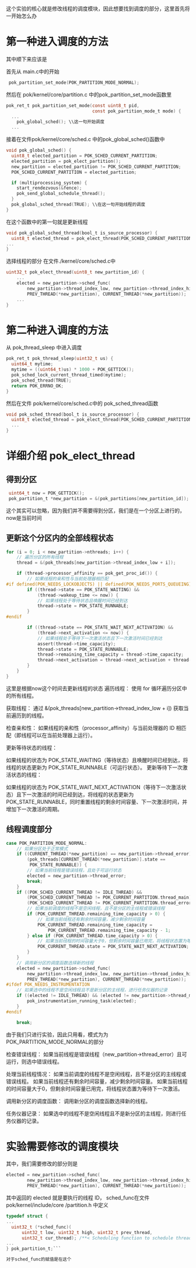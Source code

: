 这个实验的核心就是修改线程的调度模块，因此想要找到调度的部分，这里首先将一开始怎么办
# 第一种进入调度的方法
其中顺下来应该是

首先从 main.c中的开始
```c
 pok_partition_set_mode(POK_PARTITION_MODE_NORMAL);
 ```
然后在 pok/kernel/core/partition.c 中的pok_partition_set_mode函数里
```c
pok_ret_t pok_partition_set_mode(const uint8_t pid,
                                 const pok_partition_mode_t mode) {
  ...
    pok_global_sched(); \\这一句开始调度
  ...

```

接着在文件pok/kernel/core/sched.c 中的pok_global_sched()函数中
```c
void pok_global_sched() {
  uint8_t elected_partition = POK_SCHED_CURRENT_PARTITION;
  elected_partition = pok_elect_partition();
  new_partition = elected_partition != POK_SCHED_CURRENT_PARTITION;
  POK_SCHED_CURRENT_PARTITION = elected_partition;

  if (multiprocessing_system) {
    start_rendezvous(&fence);
    pok_send_global_schedule_thread();
  }
  pok_global_sched_thread(TRUE); \\在这一句开始线程的调度
}
```
在这个函数中的第一句就是更新线程
```c
void pok_global_sched_thread(bool_t is_source_processor) {
  uint8_t elected_thread = pok_elect_thread(POK_SCHED_CURRENT_PARTITION);
...
}
```


选择线程的部分  在文件./kernel/core/sched.c中

```c
uint32_t pok_elect_thread(uint8_t new_partition_id) {
    ...
    elected = new_partition->sched_func(
        new_partition->thread_index_low, new_partition->thread_index_high,
        PREV_THREAD(*new_partition), CURRENT_THREAD(*new_partition));
    ...
}
```

# 第二种进入调度的方法
从 pok_thread_sleep 中进入调度
```c
pok_ret_t pok_thread_sleep(uint32_t us) {
  uint64_t mytime;
  mytime = ((uint64_t)us) * 1000 + POK_GETTICK();
  pok_sched_lock_current_thread_timed(mytime);
  pok_sched_thread(TRUE);
  return POK_ERRNO_OK;
}
```

然后在文件 pok/kernel/core/sched.c中的 pok_sched_thread函数
```c
void pok_sched_thread(bool_t is_source_processor) {
  uint8_t elected_thread = pok_elect_thread(POK_SCHED_CURRENT_PARTITION); 
  ...
}
```


# 详细介绍 pok_elect_thread
## 得到分区
```c
 uint64_t now = POK_GETTICK();
 pok_partition_t *new_partition = &(pok_partitions[new_partition_id]);
```
这个其实可以忽略，因为我们并不需要得到分区，我们是在一个分区上进行的，now是当前时间
## 更新这个分区内的全部线程状态
```c
for (i = 0; i < new_partition->nthreads; i++) {
    // 遍历分区的所有线程
    thread = &(pok_threads[new_partition->thread_index_low + i]);

    if (thread->processor_affinity == pok_get_proc_id()) {
        // 如果线程的亲和性与当前处理器相匹配
#if defined(POK_NEEDS_LOCKOBJECTS) || defined(POK_NEEDS_PORTS_QUEUEING) || defined(POK_NEEDS_PORTS_SAMPLING)
        if ((thread->state == POK_STATE_WAITING) &&
            (thread->wakeup_time <= now)) {
            // 如果线程处于等待状态且唤醒时间已经到达
            thread->state = POK_STATE_RUNNABLE;
        }
#endif

        if ((thread->state == POK_STATE_WAIT_NEXT_ACTIVATION) &&
            (thread->next_activation <= now)) {
            // 如果线程处于等待下一次激活状态且下一次激活时间已经到达
            assert(thread->time_capacity);
            thread->state = POK_STATE_RUNNABLE;
            thread->remaining_time_capacity = thread->time_capacity;
            thread->next_activation = thread->next_activation + thread->period;
        }
    }
}
```
这里是根据now这个时间去更新线程的状态 
遍历线程： 使用 for 循环遍历分区中的所有线程。

获取线程： 通过 &(pok_threads[new_partition->thread_index_low + i]) 获取当前遍历到的线程。

检查亲和性： 如果线程的亲和性（processor_affinity）与当前处理器的 ID 相匹配（即线程可以在当前处理器上运行）。

更新等待状态的线程：

如果线程的状态为 POK_STATE_WAITING（等待状态）且唤醒时间已经到达，将线程的状态更新为 POK_STATE_RUNNABLE（可运行状态）。
更新等待下一次激活状态的线程：

如果线程的状态为 POK_STATE_WAIT_NEXT_ACTIVATION（等待下一次激活状态）且下一次激活的时间已经到达，将线程的状态更新为 POK_STATE_RUNNABLE，同时重置线程的剩余时间容量、下一次激活时间，并增加下一次激活的周期。

## 线程调度部分
```c
case POK_PARTITION_MODE_NORMAL:
    // 如果分区处于正常模式
    if ((CURRENT_THREAD(*new_partition) == new_partition->thread_error) &&
        (pok_threads[CURRENT_THREAD(*new_partition)].state ==
         POK_STATE_RUNNABLE)) {
        // 如果当前线程是错误线程，且处于可运行状态
        elected = new_partition->thread_error;
        break;
    }
    if ((POK_SCHED_CURRENT_THREAD != IDLE_THREAD) &&
        (POK_SCHED_CURRENT_THREAD != POK_CURRENT_PARTITION.thread_main) &&
        (POK_SCHED_CURRENT_THREAD != POK_CURRENT_PARTITION.thread_error)) {
        // 如果当前调度的线程不是空闲线程，且不是分区的主线程或错误线程
        if (POK_CURRENT_THREAD.remaining_time_capacity > 0) {
            // 如果当前线程还有剩余时间容量，减少剩余时间容量
            POK_CURRENT_THREAD.remaining_time_capacity =
                POK_CURRENT_THREAD.remaining_time_capacity - 1;
        } else if (POK_CURRENT_THREAD.time_capacity > 0) {
            // 如果当前线程的时间容量大于0，但剩余时间容量已用完，将线程状态置为等待下一次激活
            POK_CURRENT_THREAD.state = POK_STATE_WAIT_NEXT_ACTIVATION;
        }
    }
    // 调用新分区的调度函数选择新的线程
    elected = new_partition->sched_func(
        new_partition->thread_index_low, new_partition->thread_index_high,
        PREV_THREAD(*new_partition), CURRENT_THREAD(*new_partition));
#ifdef POK_NEEDS_INSTRUMENTATION
    // 如果选中的线程不是空闲线程且不是新分区的主线程，进行任务仪器的记录
    if ((elected != IDLE_THREAD) && (elected != new_partition->thread_main)) {
        pok_instrumentation_running_task(elected);
    }
#endif

    break;
```
由于我们只进行实验，因此只用看，模式为为POK_PARTITION_MODE_NORMAL的部分

检查错误线程：
如果当前线程是错误线程（new_partition->thread_error）且可运行，则选中错误线程。

处理当前线程情况：
如果当前调度的线程不是空闲线程，且不是分区的主线程或错误线程。
如果当前线程还有剩余时间容量，减少剩余时间容量。
如果当前线程的时间容量大于0，但剩余时间容量已用完，将线程状态置为等待下一次激活。

调用新分区的调度函数：
调用新分区的调度函数选择新的线程。

任务仪器记录：
如果选中的线程不是空闲线程且不是新分区的主线程，则进行任务仪器的记录。


# 实验需要修改的调度模块
其中，我们需要修改的部分则是 
```c
elected = new_partition->sched_func(
        new_partition->thread_index_low, new_partition->thread_index_high,
        PREV_THREAD(*new_partition), CURRENT_THREAD(*new_partition));
```
其中返回的 elected 就是要执行的线程 ID， sched_func在文件 pok/kernel/include/core
/partition.h 中定义
```c
typedef struct {
...
  uint32_t (*sched_func)(
      uint32_t low, uint32_t high, uint32_t prev_thread,
      uint32_t cur_thread); /**< Scheduling function to schedule threads */
...
} pok_partition_t;```

对于sched_func的赋值是在这个
